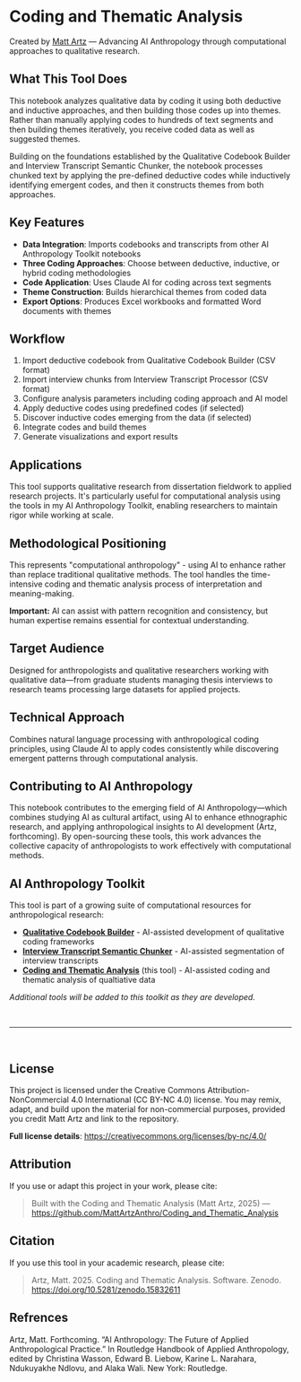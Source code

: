 # Coding and Thematic Analysis

Created by [Matt Artz](https://www.mattartz.me/) — Advancing AI Anthropology through computational approaches to qualitative research.

## What This Tool Does

This notebook analyzes qualitative data by coding it using both deductive and inductive approaches, and then building those codes up into themes. Rather than manually applying codes to hundreds of text segments and then building themes iteratively, you receive coded data as well as suggested themes.

Building on the foundations established by the Qualitative Codebook Builder and Interview Transcript Semantic Chunker, the notebook processes chunked text by applying the pre-defined deductive codes while inductively identifying emergent codes, and then it constructs themes from both approaches.

## Key Features

- **Data Integration**: Imports codebooks and transcripts from other AI Anthropology Toolkit notebooks
- **Three Coding Approaches**: Choose between deductive, inductive, or hybrid coding methodologies
- **Code Application**: Uses Claude AI for coding across text segments
- **Theme Construction**: Builds hierarchical themes from coded data
- **Export Options**: Produces Excel workbooks and formatted Word documents with themes


## Workflow

1. Import deductive codebook from Qualitative Codebook Builder (CSV format)
2. Import interview chunks from Interview Transcript Processor (CSV format)
3. Configure analysis parameters including coding approach and AI model
4. Apply deductive codes using predefined codes (if selected)
5. Discover inductive codes emerging from the data (if selected)
6. Integrate codes and build themes
7. Generate visualizations and export results

## Applications

This tool supports qualitative research from dissertation fieldwork to applied research projects. It's particularly useful for computational analysis using the tools in my AI Anthropology Toolkit, enabling researchers to maintain rigor while working at scale.

## Methodological Positioning

This represents "computational anthropology" - using AI to enhance rather than replace traditional qualitative methods. The tool handles the time-intensive coding and thematic analysis process of interpretation and meaning-making. 

**Important:** AI can assist with pattern recognition and consistency, but human expertise remains essential for contextual understanding.

## Target Audience

Designed for anthropologists and qualitative researchers working with qualitative data—from graduate students managing thesis interviews to research teams processing large datasets for applied projects.

## Technical Approach

Combines natural language processing with anthropological coding principles, using Claude AI to apply codes consistently while discovering emergent patterns through computational analysis.

## Contributing to AI Anthropology

This notebook contributes to the emerging field of AI Anthropology—which combines studying AI as cultural artifact, using AI to enhance ethnographic research, and applying anthropological insights to AI development (Artz, forthcoming). By open-sourcing these tools, this work advances the collective capacity of anthropologists to work effectively with computational methods.

## AI Anthropology Toolkit

This tool is part of a growing suite of computational resources for anthropological research:

- **[Qualitative Codebook Builder](https://github.com/MattArtzAnthro/Qualitative_Codebook_Builder)** - AI-assisted development of qualitative coding frameworks
- **[Interview Transcript Semantic Chunker](https://github.com/MattArtzAnthro/Interview_Transcript_Semantic_Chunker)** - AI-assisted segmentation of interview transcripts
- **[Coding and Thematic Analysis](https://github.com/MattArtzAnthro/Coding_and_Thematic_Analysis)** (this tool) - AI-assisted coding and thematic analysis of qualtiative data

*Additional tools will be added to this toolkit as they are developed.*


<br>

---

<br>

## License

This project is licensed under the Creative Commons Attribution-NonCommercial 4.0 International (CC BY-NC 4.0) license. You may remix, adapt, and build upon the material for non-commercial purposes, provided you credit Matt Artz and link to the repository.

**Full license details**: https://creativecommons.org/licenses/by-nc/4.0/

## Attribution   

If you use or adapt this project in your work, please cite:


> Built with the Coding and Thematic Analysis (Matt Artz, 2025) — https://github.com/MattArtzAnthro/Coding_and_Thematic_Analysis


## Citation

If you use this tool in your academic research, please cite:


> Artz, Matt. 2025. Coding and Thematic Analysis. Software.
Zenodo. https://doi.org/10.5281/zenodo.15832611

## Refrences
Artz, Matt. Forthcoming. “AI Anthropology: The Future of Applied Anthropological Practice.” In Routledge Handbook of Applied Anthropology, edited by Christina Wasson, Edward B. Liebow, Karine L. Narahara, Ndukuyakhe Ndlovu, and Alaka Wali. New York: Routledge.
